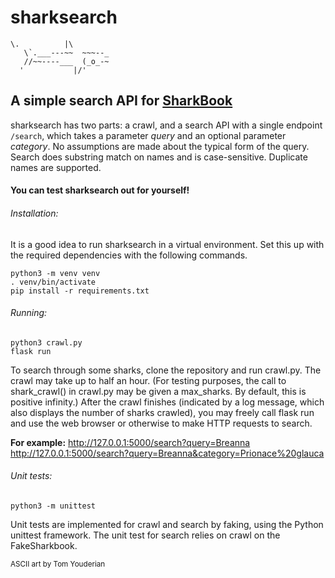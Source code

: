 # sharksearch

    \.          |\
       \`.___---~~  ~~~--_
       //~~----___  (_o_-~
      '           |/'    

## A simple search API for [SharkBook](https://gist.github.com/laurihy/3a9c11a6dc93e4ec6b87844413db3506)

sharksearch has two parts: a crawl, and a search API with a single endpoint `/search`, which takes a parameter *query* and an optional parameter *category*. No assumptions are made about the typical form of the query. Search does substring match on names and is case-sensitive. Duplicate names are supported.

#### You can test sharksearch out for yourself! 

###### Installation:

It is a good idea to run sharksearch in a virtual environment. Set this up with the required dependencies with the following commands.

`python3 -m venv venv`<br />
`. venv/bin/activate`<br />
`pip install -r requirements.txt`

###### Running:

`python3 crawl.py`<br />
`flask run`

To search through some sharks, clone the repository and run crawl.py. The crawl may take up to half an hour. (For testing purposes, the call to shark_crawl() in crawl.py may be given a max_sharks. By default, this is positive infinity.) After the crawl finishes (indicated by a log message, which also displays the number of sharks crawled), you may freely call flask run and use the web browser or otherwise to make HTTP requests to search.

**For example:**
http://127.0.0.1:5000/search?query=Breanna<br />
http://127.0.0.1:5000/search?query=Breanna&category=Prionace%20glauca

###### Unit tests:

`python3 -m unittest`

Unit tests are implemented for crawl and search by faking, using the Python unittest framework. The unit test for search relies on crawl on the FakeSharkbook.

<sub>ASCII art by Tom Youderian<sub>
